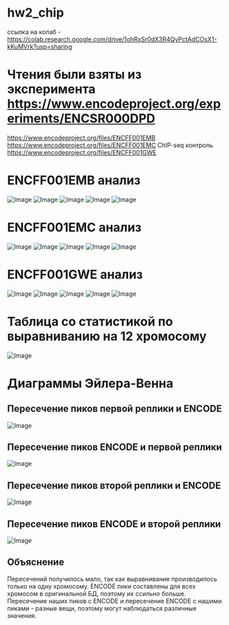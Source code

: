 # hw2_chip
ссылка на колаб - https://colab.research.google.com/drive/1ohRxSr0dX3R4QyPctAdCOsX1-kKuMVrk?usp=sharing

# Чтения были взяты из эксперимента https://www.encodeproject.org/experiments/ENCSR000DPD

https://www.encodeproject.org/files/ENCFF001EMB
https://www.encodeproject.org/files/ENCFF001EMC
ChIP-seq контроль
https://www.encodeproject.org/files/ENCFF001GWE

# ENCFF001EMB анализ
![Image](/img/puc1.png)
![Image](/img/puc2.png)
![Image](/img/pu3.png)
![Image](/img/puc4.png)
![Image](/img/puc5.png)

# ENCFF001EMC анализ

![Image](/img/d1.png)
![Image](/img/d2.png)
![Image](/img/d3.png)
![Image](/img/d4.png)
![Image](/img/d5.png)

# ENCFF001GWE анализ

![Image](/img/c1.png)
![Image](/img/c2.png)
![Image](/img/c3.png)
![Image](/img/c4.png)
![Image](/img/c5.png)

# Таблица со статистикой по выравниванию на 12 хромосому

![Image](/img/table.png)

# Диаграммы Эйлера-Венна


## Пересечение пиков первой реплики и ENCODE
![Image](/img/1.png)
## Пересечение пиков ENCODE и первой реплики
![Image](/img/2.2.png)

## Пересечение пиков второй реплики и ENCODE
![Image](/img/1.1.png)
## Пересечение пиков ENCODE и второй реплики
![Image](/img/2.png)
## Объяснение
Пересечений получилось мало, так как выравнивание производилось только на одну хромосому. ENCODE пики составлены для всех хромосом в оригинальной БД, поэтому их ссильно больше. Пересечение наших пиков с ENCODE и пересечение ENCODE с нашими пиками - разные вещи, поэтому могут наблюдаться различные значения.
